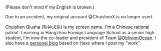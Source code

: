 (Please don't mind if my English is broken.)

Due to an accident, my original account @ChuishenX is no longer used.

Chuishen Qiusha (吹神求杀) is my screen name. I'm a Chinese rational patriot. Learning in Hangzhou Foreign Language School as a senior high student, I'm now the co-leader and president of Team [@OblivionOcean](https://github.com/OblivionOcean). I also have a [personal blog](https://chuishen.xyz) based on Hexo where I post my "work".
